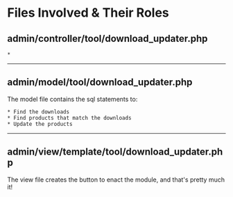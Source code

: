 Files Involved & Their Roles
============================

## admin/controller/tool/download_updater.php

	* 


***

## admin/model/tool/download_updater.php

The model file contains the sql statements to:

	* Find the downloads
	* Find products that match the downloads
	* Update the products


***

## admin/view/template/tool/download_updater.php

The view file creates the button to enact the module, and that's pretty much it!